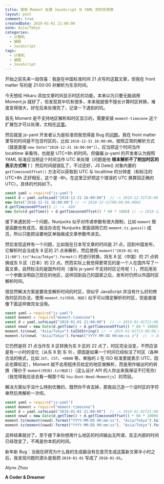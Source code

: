 ```yaml
---
title: 使用 Moment 处理 JavaScript 与 YAML 的时区转换
layout: post
comment: true
createdDate: 2019-01-01 21:00:00
zone: Asia/Tokyo
categories:
  - 计算机
  - 编程
  - JavaScript
tags:
  - 计算机
  - 编程
  - JavaScript
---
```

开始之前先来一段惊喜：我是在中国标准时间 21 点写的这篇文章，但我在 front matter 写的是 21:00:00 并解析为东京时间。

<!--more-->

今天想给 Hikaru 添加文章时间显示时区的功能，本来以为只要无脑调用 Moment.js 就好了，但发现其中坑有很多，本来我就很不擅长计算时区转换，难度变得很大，好在后来处理完了，记录一下遇到的坑。

首先 Moment 是不支持地区解析和时区显示的，需要安装 `moment-timezone` 这个扩展包才可以处理，文档在[这里](https://momentjs.com/timezone/docs/)。

然后就是 js-yaml 开发者认为是标准但我觉得是 Bug 的[问题](https://github.com/nodeca/js-yaml/issues/91)。我在 front matter 里写的时间是不包含时区的，比如 `2018-12-31 16:00:00`，按照正常的解析方式（就是直接 `new Date("2018-12-31 16:00:00")`），应当把这个时间当作 localtime 来看待，也就是 UTC+8h 的时间，但偏偏 js-yaml 的开发者认为按照 YAML 标准应当把这个时间当作 UTC 来处理（问题是他 **根本解析不了附加时区的表示方式啊！**）然后时间就错乱了，不过还好，JS Date() 对象内置的 `getTimezoneOffset()` 方法可以获取到 UTC 与 localtime 的分钟差（和标注的 UTC+8h 正好相反，这个是 -8h，在这里正好把这个错误的 UTC 换算回正确的 UTC）。具体的代码如下。

```javascript
const yaml = require("js-yaml")
const d = yaml.safeLoad("2018-12-31 16:00:00")  // -> 2018-12-31T16:00:00.000Z
new Date("2018-12-31 16:00:00") // -> 2018-12-31T08:00:00.000Z
d.getTimezoneOffset() // -> -480
new Date(d.getTime() + d.getTimezoneOffset() * 60 * 1000) // -> 2018-12-31T08:00:00.000Z
```

接下来遇到另一个问题，Nunjucks 似乎对传递参数有很大限制，比如 `moment` 既是函数也有成员，我没办法在 Nunjucks 里面调用它的 `moment.tz.guess()` 成员，所以只能把设置地区单独做成文章参数传进去。

然后发现这样有一个问题，比如我在日本写文章的时间是 21 点，回到中国发布，它解析时会当成东 8 区的 21 点来解析，然后使用 `moment("2019-01-01 21:00").tz("Asia/Tokyo").format()` 时进行转换，将东 8 区（中国）的 21 点转换成东 9 区（日本）的 22 点。然而实际上我觉得更常见的是一个人在国外写了一篇文章，自然标注的是国外时间（谁叫 js-yaml 不支持时区记号呢！），然后用另一个参数注明自己现在的地区，这样回到自己的国家之后，发布时仍然以外国时区解析时间。

很显然解决方案是要改变解析时间的时区，但似乎 JavaScript 并没有什么好的修改时区的办法，使用 `moment.tz(时间，地区)` 似乎可以限定解析的时区，但是直接像下面这样做完全没用。

```javascript
const yaml = require("js-yaml")
const moment = require("moment-timezone")
const d = yaml.safeLoad("2019-01-01 21:00:00")  // -> 2019-01-01T21:00:00.000Z
const newd = new Date(d.getTime() + d.getTimezoneOffset() * 60 * 1000) // -> 2019-01-01T13:00:00.000Z
moment.tz(newd, "Asia/Tokyo").toISOString() // -> 2019-01-01T13:00:00.000Z
moment.tz(newd, "Asia/Tokyo").format("YYYY-MM-DD HH:mm:ss z")  // -> 2019-01-01 22:00:00 JST
```

它仍然是将 21 点当作东 8 区转换为东 9 区的 22 点了，时区完全没变，不然应该是有一小时的变化（从东 8 到 东 9），原因是如果一个时间已经标注了时区（各种合法的格式，比如 `JST`、`CST`、`+0800` 等，单独的 `Z` 在 ISO 标准里就表示 UTC，因此也算标定），Moment 就不会用程序员给定的地区做解析，而是用作输出时的转换（等价于 `moment(时间).tz(地区)`）（这么设计 API 的人你出来我保证不打死你）（我觉得我应该去看一眼那个叫 `You-Dont-Need-Momentjs`）的项目。

解决方案似乎没什么特别优雅的，既然你不肯去掉，那我自己造一个没时区的字符串然后再解析一次呗。

```javascript
const yaml = require("js-yaml")
const moment = require("moment-timezone")
const d = yaml.safeLoad("2019-01-01 21:00:00")  // -> 2019-01-01T21:00:00.000Z
const newd = new Date(d.getTime() + d.getTimezoneOffset() * 60 * 1000) // -> 2019-01-01T13:00:00.000Z
moment.tz(moment(newd).format("YYYY-MM-DD HH:mm:ss"), "Asia/Tokyo").toISOString() // -> 2019-01-01T12:00:00.000Z
moment.tz(moment(newd).format("YYYY-MM-DD HH:mm:ss"), "Asia/Tokyo").format("YYYY-MM-DD HH:mm:ss z") // -> 2019-01-01 21:00:00 JST
```

这样结果就对了。至于接下来你想用什么地区的时间输出无所谓，反正内部的时间已经改变了，不再是你本机的时间。

新年新 Bug：当我在研究为什么我的生成器没有在首页生成这篇新文章半小时之后，我发现问题的源头是我把 `2019-01-01` 写成了 `2018-01-01`。

*Alynx Zhou*

**A Coder & Dreamer**
